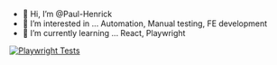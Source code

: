 - 👋 Hi, I’m @Paul-Henrick
- 👀 I’m interested in ... Automation, Manual testing, FE development
- 🌱 I’m currently learning ... React, Playwright

[![Playwright Tests](https://github.com/Paul-Henrick/nextjs-boilerplate/actions/workflows/playwright.yml/badge.svg)](https://github.com/Paul-Henrick/nextjs-boilerplate/actions/workflows/playwright.yml)



<!---
Paul-Henrick/Paul-Henrick is a ✨ special ✨ repository because its `README.md` (this file) appears on your GitHub profile.
You can click the Preview link to take a look at your changes.
--->
